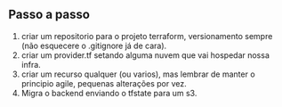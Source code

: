 ## Passo a passo

1. criar um repositorio para o projeto terraform, versionamento sempre (não esquecere o .gitignore já de cara).
2. criar um provider.tf setando alguma nuvem que vai hospedar nossa infra.
3. criar um recurso qualquer (ou varios), mas lembrar de manter o principio agile, pequenas alterações por vez.
4. Migra o backend enviando o tfstate para um s3.